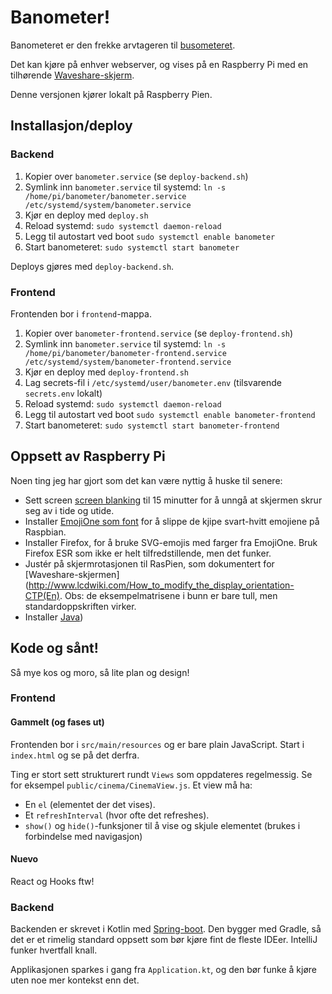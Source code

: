 # Banometer!

Banometeret er den frekke arvtageren til [busometeret](https://github.com/lillesand/busometer).
 
Det kan kjøre på enhver webserver, og vises på en Raspberry Pi med en tilhørende [Waveshare-skjerm](https://www.digitalimpuls.no/pc-komponenter/enkortsdata/arduino/skjerm/waveshare-7-touch-skjerm-pi-stand-800480-for-raspberry-pi-3-2-b-140893-p0000153040).

Denne versjonen kjører lokalt på Raspberry Pien.

## Installasjon/deploy

### Backend

1. Kopier over `banometer.service` (se `deploy-backend.sh`)
2. Symlink inn `banometer.service` til systemd: `ln -s /home/pi/banometer/banometer.service /etc/systemd/system/banometer.service`
3. Kjør en deploy med `deploy.sh`
4. Reload systemd: `sudo systemctl daemon-reload`
5. Legg til autostart ved boot `sudo systemctl enable banometer` 
6. Start banometeret: `sudo systemctl start banometer`

Deploys gjøres med `deploy-backend.sh`.

### Frontend

Frontenden bor i `frontend`-mappa.

1. Kopier over `banometer-frontend.service` (se `deploy-frontend.sh`)
2. Symlink inn `banometer.service` til systemd: `ln -s /home/pi/banometer/banometer-frontend.service /etc/systemd/system/banometer-frontend.service`
3. Kjør en deploy med `deploy-frontend.sh`
4. Lag secrets-fil i `/etc/systemd/user/banometer.env` (tilsvarende `secrets.env` lokalt) 
4. Reload systemd: `sudo systemctl daemon-reload`
5. Legg til autostart ved boot `sudo systemctl enable banometer-frontend` 
6. Start banometeret: `sudo systemctl start banometer-frontend`

## Oppsett av Raspberry Pi
  
Noen ting jeg har gjort som det kan være nyttig å huske til senere:

* Sett screen [screen blanking](https://www.raspberrypi.org/documentation/configuration/screensaver.md) til 15 minutter for å unngå at skjermen skrur seg av i tide og utide.
* Installer [EmojiOne som font](https://github.com/eosrei/emojione-color-font#manual-install-on-any-linux) for å slippe de kjipe svart-hvitt emojiene på Raspbian.
* Installer Firefox, for å bruke SVG-emojis med farger fra EmojiOne. Bruk Firefox ESR som ikke er helt tilfredstillende, men det funker.
* Justér på skjermrotasjonen til RasPien, som dokumentert for [Waveshare-skjermen](http://www.lcdwiki.com/How_to_modify_the_display_orientation-CTP(En). Obs: de eksempelmatrisene i bunn er bare tull, men standardoppskriften virker.
* Installer [Java](https://linuxize.com/post/install-java-on-raspberry-pi/))

## Kode og sånt!

Så mye kos og moro, så lite plan og design! 

### Frontend

#### Gammelt (og fases ut)

Frontenden bor i `src/main/resources` og er bare plain JavaScript. Start i `index.html` og se på det derfra.

Ting er stort sett strukturert rundt `Views` som oppdateres regelmessig. Se for eksempel `public/cinema/CinemaView.js`.
Et view må ha:

* En `el` (elementet der det vises).
* Et `refreshInterval` (hvor ofte det refreshes).
* `show()` og `hide()`-funksjoner til å vise og skjule elementet (brukes i forbindelse med navigasjon)

#### Nuevo

React og Hooks ftw!

### Backend

Backenden er skrevet i Kotlin med [Spring-boot](https://spring.io/projects/spring-boot). Den bygger med Gradle, 
så det er et rimelig standard oppsett som bør kjøre fint de fleste IDEer. IntelliJ funker hvertfall knall.

Applikasjonen sparkes i gang fra `Application.kt`, og den bør funke å kjøre uten noe mer kontekst enn det.
